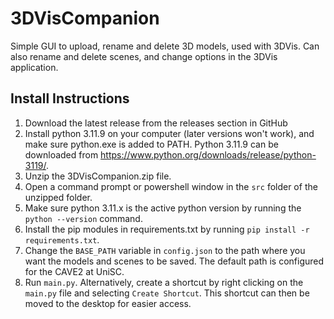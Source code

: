 # 3DVisCompanion
Simple GUI to upload, rename and delete 3D models, used with 3DVis. Can also rename and delete scenes, and change options in the 3DVis application.

## Install Instructions

1. Download the latest release from the releases section in GitHub
2. Install python 3.11.9 on your computer (later versions won't work), and make sure python.exe is added to PATH. Python 3.11.9 can be downloaded from https://www.python.org/downloads/release/python-3119/. 
3. Unzip the 3DVisCompanion.zip file.
4. Open a command prompt or powershell window in the `src` folder of the unzipped folder.
5. Make sure python 3.11.x is the active python version by running the `python --version` command.
6. Install the pip modules in requirements.txt by running `pip install -r requirements.txt`.
7. Change the `BASE_PATH` variable in `config.json` to the path where you want the models and scenes to be saved. The default path is configured for the CAVE2 at UniSC.
8. Run `main.py`. Alternatively, create a shortcut by right clicking on the `main.py` file and selecting `Create Shortcut`. This shortcut can
then be moved to the desktop for easier access.